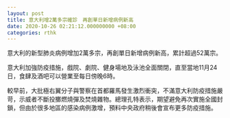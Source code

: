 ```yaml
---
layout: post
title: 意大利增2萬多宗確診　再創單日新增病例新高
date: 2020-10-26 02:21:12.000000000 +08:00
categories: rthk
---
```


意大利的新型肺炎病例增加2萬多宗，再創單日新增病例新高，累計超過52萬宗。

意大利加強防疫措施，戲院、劇院、健身場地及泳池全面關閉，直至當地11月24 日，食肆及酒吧可以營業至每日傍晚6時。

較早前，大批極右翼分子與警察在首都羅馬發生激烈衝突，不滿意大利防疫措施嚴苛，示威者不斷投擲燃燒彈及焚燒雜物。總理孔特表示，期望避免再次實施全國封鎖，但由於很多地區的感染病例激增，預料中央政府稍後會宣布更多防疫措施。
